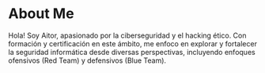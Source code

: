 # About Me

Hola! Soy Aitor, apasionado por la ciberseguridad y el hacking ético. Con formación y certificación en este ámbito, me enfoco en explorar y fortalecer la seguridad informática desde diversas perspectivas, incluyendo enfoques ofensivos (Red Team) y defensivos (Blue Team).
